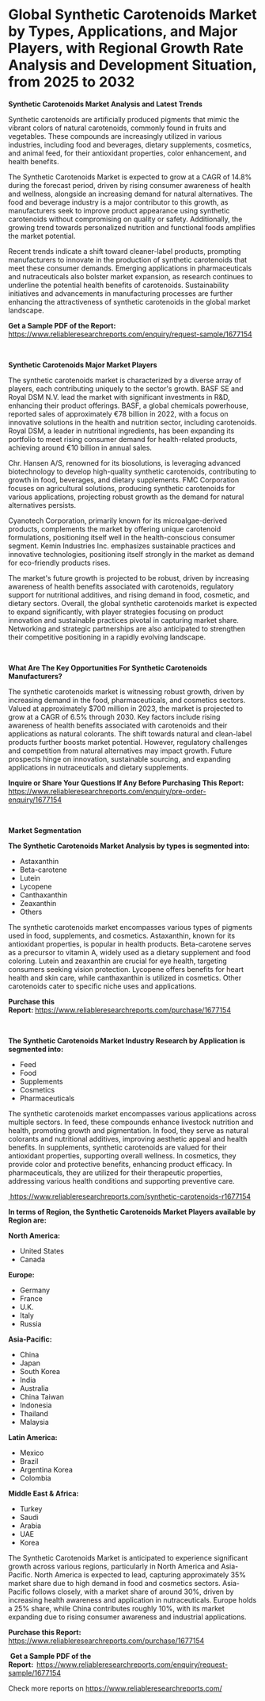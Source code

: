 <p><h1>Global Synthetic Carotenoids Market by Types, Applications, and Major Players, with Regional Growth Rate Analysis and Development Situation, from 2025 to 2032</h1></p><p><strong>Synthetic Carotenoids Market Analysis and Latest Trends</strong></p>
<p><p>Synthetic carotenoids are artificially produced pigments that mimic the vibrant colors of natural carotenoids, commonly found in fruits and vegetables. These compounds are increasingly utilized in various industries, including food and beverages, dietary supplements, cosmetics, and animal feed, for their antioxidant properties, color enhancement, and health benefits.</p><p>The Synthetic Carotenoids Market is expected to grow at a CAGR of 14.8% during the forecast period, driven by rising consumer awareness of health and wellness, alongside an increasing demand for natural alternatives. The food and beverage industry is a major contributor to this growth, as manufacturers seek to improve product appearance using synthetic carotenoids without compromising on quality or safety. Additionally, the growing trend towards personalized nutrition and functional foods amplifies the market potential.</p><p>Recent trends indicate a shift toward cleaner-label products, prompting manufacturers to innovate in the production of synthetic carotenoids that meet these consumer demands. Emerging applications in pharmaceuticals and nutraceuticals also bolster market expansion, as research continues to underline the potential health benefits of carotenoids. Sustainability initiatives and advancements in manufacturing processes are further enhancing the attractiveness of synthetic carotenoids in the global market landscape.</p></p>
<p><strong>Get a Sample PDF of the Report:&nbsp;</strong> <a href="https://www.reliableresearchreports.com/enquiry/request-sample/1677154?utm_campaign=2248&utm_medium=2&utm_source=Github&utm_content=ia&utm_term=14022025&utm_id=synthetic-carotenoids">https://www.reliableresearchreports.com/enquiry/request-sample/1677154</a></p>
<p>&nbsp;</p>
<p><strong>Synthetic Carotenoids Major Market Players</strong></p>
<p><p>The synthetic carotenoids market is characterized by a diverse array of players, each contributing uniquely to the sector's growth. BASF SE and Royal DSM N.V. lead the market with significant investments in R&D, enhancing their product offerings. BASF, a global chemicals powerhouse, reported sales of approximately €78 billion in 2022, with a focus on innovative solutions in the health and nutrition sector, including carotenoids. Royal DSM, a leader in nutritional ingredients, has been expanding its portfolio to meet rising consumer demand for health-related products, achieving around €10 billion in annual sales.</p><p>Chr. Hansen A/S, renowned for its biosolutions, is leveraging advanced biotechnology to develop high-quality synthetic carotenoids, contributing to growth in food, beverages, and dietary supplements. FMC Corporation focuses on agricultural solutions, producing synthetic carotenoids for various applications, projecting robust growth as the demand for natural alternatives persists.</p><p>Cyanotech Corporation, primarily known for its microalgae-derived products, complements the market by offering unique carotenoid formulations, positioning itself well in the health-conscious consumer segment. Kemin Industries Inc. emphasizes sustainable practices and innovative technologies, positioning itself strongly in the market as demand for eco-friendly products rises.</p><p>The market's future growth is projected to be robust, driven by increasing awareness of health benefits associated with carotenoids, regulatory support for nutritional additives, and rising demand in food, cosmetic, and dietary sectors. Overall, the global synthetic carotenoids market is expected to expand significantly, with player strategies focusing on product innovation and sustainable practices pivotal in capturing market share. Networking and strategic partnerships are also anticipated to strengthen their competitive positioning in a rapidly evolving landscape.</p></p>
<p>&nbsp;</p>
<p><strong>What Are The Key Opportunities For Synthetic Carotenoids Manufacturers?</strong></p>
<p><p>The synthetic carotenoids market is witnessing robust growth, driven by increasing demand in the food, pharmaceuticals, and cosmetics sectors. Valued at approximately $700 million in 2023, the market is projected to grow at a CAGR of 6.5% through 2030. Key factors include rising awareness of health benefits associated with carotenoids and their applications as natural colorants. The shift towards natural and clean-label products further boosts market potential. However, regulatory challenges and competition from natural alternatives may impact growth. Future prospects hinge on innovation, sustainable sourcing, and expanding applications in nutraceuticals and dietary supplements.</p></p>
<p><strong>Inquire or Share Your Questions If Any Before Purchasing This Report:</strong> <a href="https://www.reliableresearchreports.com/enquiry/pre-order-enquiry/1677154?utm_campaign=2248&utm_medium=2&utm_source=Github&utm_content=ia&utm_term=14022025&utm_id=synthetic-carotenoids">https://www.reliableresearchreports.com/enquiry/pre-order-enquiry/1677154</a></p>
<p>&nbsp;</p>
<p><strong>Market Segmentation</strong></p>
<p><strong>The Synthetic Carotenoids Market Analysis by types is segmented into:</strong></p>
<p><ul><li>Astaxanthin</li><li>Beta-carotene</li><li>Lutein</li><li>Lycopene</li><li>Canthaxanthin</li><li>Zeaxanthin</li><li>Others</li></ul></p>
<p><p>The synthetic carotenoids market encompasses various types of pigments used in food, supplements, and cosmetics. Astaxanthin, known for its antioxidant properties, is popular in health products. Beta-carotene serves as a precursor to vitamin A, widely used as a dietary supplement and food coloring. Lutein and zeaxanthin are crucial for eye health, targeting consumers seeking vision protection. Lycopene offers benefits for heart health and skin care, while canthaxanthin is utilized in cosmetics. Other carotenoids cater to specific niche uses and applications.</p></p>
<p><strong>Purchase this Report:&nbsp;</strong><a href="https://www.reliableresearchreports.com/purchase/1677154?utm_campaign=2248&utm_medium=2&utm_source=Github&utm_content=ia&utm_term=14022025&utm_id=synthetic-carotenoids">https://www.reliableresearchreports.com/purchase/1677154</a></p>
<p>&nbsp;</p>
<p><strong>The Synthetic Carotenoids Market Industry Research by Application is segmented into:</strong></p>
<p><ul><li>Feed</li><li>Food</li><li>Supplements</li><li>Cosmetics</li><li>Pharmaceuticals</li></ul></p>
<p><p>The synthetic carotenoids market encompasses various applications across multiple sectors. In feed, these compounds enhance livestock nutrition and health, promoting growth and pigmentation. In food, they serve as natural colorants and nutritional additives, improving aesthetic appeal and health benefits. In supplements, synthetic carotenoids are valued for their antioxidant properties, supporting overall wellness. In cosmetics, they provide color and protective benefits, enhancing product efficacy. In pharmaceuticals, they are utilized for their therapeutic properties, addressing various health conditions and supporting preventive care.</p></p>
<p><a href="https://www.reliableresearchreports.com/synthetic-carotenoids-r1677154?utm_campaign=2248&utm_medium=2&utm_source=Github&utm_content=ia&utm_term=14022025&utm_id=synthetic-carotenoids">&nbsp;https://www.reliableresearchreports.com/synthetic-carotenoids-r1677154</a></p>
<p><strong>In terms of Region, the Synthetic Carotenoids Market Players available by Region are:</strong></p>
<p>
    <p> <strong> North America: </strong>
        <ul>
            <li>United States</li>
            <li>Canada</li>
        </ul>
        </p> 
    <p> <strong> Europe: </strong>
        <ul>
            <li>Germany</li>
            <li>France</li>
            <li>U.K.</li>
            <li>Italy</li>
            <li>Russia</li>
        </ul>
        </p> 
    <p> <strong> Asia-Pacific: </strong>
        <ul>
            <li>China</li>
            <li>Japan</li>
            <li>South Korea</li>
            <li>India</li>
            <li>Australia</li>
            <li>China Taiwan</li>
            <li>Indonesia</li>
            <li>Thailand</li>
            <li>Malaysia</li>
        </ul>
        </p> 
    <p> <strong> Latin America: </strong>
        <ul>
            <li>Mexico</li>
            <li>Brazil</li>
            <li>Argentina Korea</li>
            <li>Colombia</li>
        </ul>
        </p> 
    <p> <strong> Middle East & Africa: </strong>
        <ul>
            <li>Turkey</li>
            <li>Saudi</li>
            <li>Arabia</li>
            <li>UAE</li>
            <li>Korea</li>
        </ul>
    </p>
    </p>
<p><p>The Synthetic Carotenoids Market is anticipated to experience significant growth across various regions, particularly in North America and Asia-Pacific. North America is expected to lead, capturing approximately 35% market share due to high demand in food and cosmetics sectors. Asia-Pacific follows closely, with a market share of around 30%, driven by increasing health awareness and application in nutraceuticals. Europe holds a 25% share, while China contributes roughly 10%, with its market expanding due to rising consumer awareness and industrial applications.</p></p>
<p><strong>Purchase this Report: </strong><a href="https://www.reliableresearchreports.com/purchase/1677154?utm_campaign=2248&utm_medium=2&utm_source=Github&utm_content=ia&utm_term=14022025&utm_id=synthetic-carotenoids">https://www.reliableresearchreports.com/purchase/1677154</a></p>
<p>&nbsp;<strong>Get a Sample PDF of the Report:&nbsp;&nbsp;</strong><a href="https://www.reliableresearchreports.com/enquiry/request-sample/1677154?utm_campaign=2248&utm_medium=2&utm_source=Github&utm_content=ia&utm_term=14022025&utm_id=synthetic-carotenoids">https://www.reliableresearchreports.com/enquiry/request-sample/1677154</a></p>
<p><strong></strong></p>
<p>Check more reports on <a href="https://www.reliableresearchreports.com/?utm_campaign=2248&utm_medium=2&utm_source=Github&utm_content=ia&utm_term=14022025&utm_id=synthetic-carotenoids">https://www.reliableresearchreports.com/</a></p>